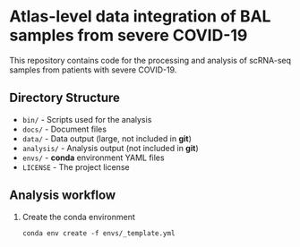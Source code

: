 # Atlas-level data integration of BAL samples from severe COVID-19

This repository contains code for the processing and analysis of scRNA-seq samples from patients with severe COVID-19.

## Directory Structure

* `bin/` - Scripts used for the analysis
* `docs/` - Document files
* `data/` - Data output (large, not included in **git**)
* `analysis/` - Analysis output (not included in **git**)
* `envs/` - **conda** environment YAML files
* `LICENSE` - The project license

## Analysis workflow

1. Create the conda environment
   ```
   conda env create -f envs/_template.yml
   ```
